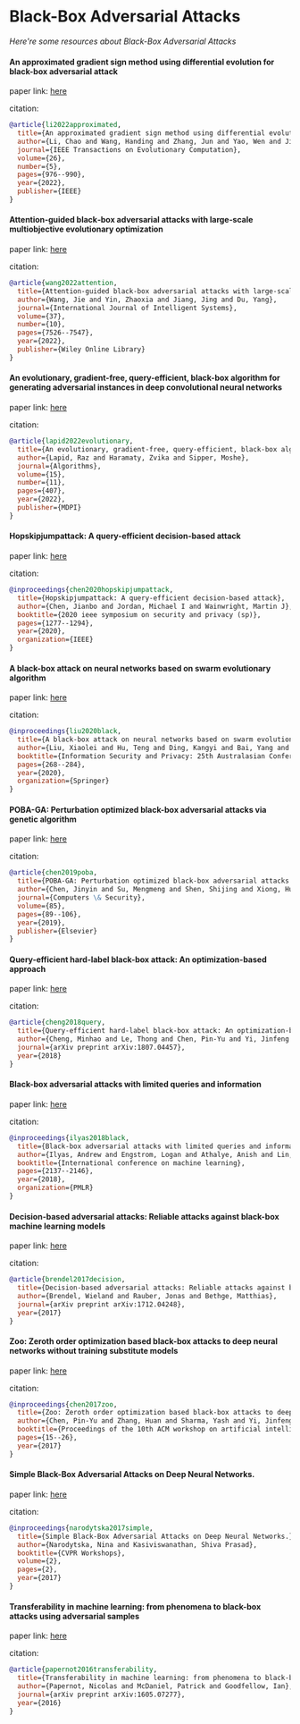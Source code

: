 # Black-Box Adversarial Attacks
*Here're some resources about Black-Box Adversarial Attacks*


#### An approximated gradient sign method using differential evolution for black-box adversarial attack

paper link: [here](https://ieeexplore.ieee.org/abstract/document/9714259)

citation: 
```bibtex
@article{li2022approximated,
  title={An approximated gradient sign method using differential evolution for black-box adversarial attack},
  author={Li, Chao and Wang, Handing and Zhang, Jun and Yao, Wen and Jiang, Tingsong},
  journal={IEEE Transactions on Evolutionary Computation},
  volume={26},
  number={5},
  pages={976--990},
  year={2022},
  publisher={IEEE}
}
```
    

#### Attention‐guided black‐box adversarial attacks with large‐scale multiobjective evolutionary optimization

paper link: [here](https://arxiv.org/pdf/2101.07512)

citation: 
```bibtex
@article{wang2022attention,
  title={Attention-guided black-box adversarial attacks with large-scale multiobjective evolutionary optimization},
  author={Wang, Jie and Yin, Zhaoxia and Jiang, Jing and Du, Yang},
  journal={International Journal of Intelligent Systems},
  volume={37},
  number={10},
  pages={7526--7547},
  year={2022},
  publisher={Wiley Online Library}
}
```
    

#### An evolutionary, gradient-free, query-efficient, black-box algorithm for generating adversarial instances in deep convolutional neural networks

paper link: [here](https://www.mdpi.com/1999-4893/15/11/407/htm)

citation: 
```bibtex
@article{lapid2022evolutionary,
  title={An evolutionary, gradient-free, query-efficient, black-box algorithm for generating adversarial instances in deep convolutional neural networks},
  author={Lapid, Raz and Haramaty, Zvika and Sipper, Moshe},
  journal={Algorithms},
  volume={15},
  number={11},
  pages={407},
  year={2022},
  publisher={MDPI}
}
```
    


#### Hopskipjumpattack: A query-efficient decision-based attack

paper link: [here](https://arxiv.org/pdf/1904.02144)

citation: 
```bibtex
@inproceedings{chen2020hopskipjumpattack,
  title={Hopskipjumpattack: A query-efficient decision-based attack},
  author={Chen, Jianbo and Jordan, Michael I and Wainwright, Martin J},
  booktitle={2020 ieee symposium on security and privacy (sp)},
  pages={1277--1294},
  year={2020},
  organization={IEEE}
}
```
    

#### A black-box attack on neural networks based on swarm evolutionary algorithm

paper link: [here](https://arxiv.org/pdf/1901.09892)

citation: 
```bibtex
@inproceedings{liu2020black,
  title={A black-box attack on neural networks based on swarm evolutionary algorithm},
  author={Liu, Xiaolei and Hu, Teng and Ding, Kangyi and Bai, Yang and Niu, Weina and Lu, Jiazhong},
  booktitle={Information Security and Privacy: 25th Australasian Conference, ACISP 2020, Perth, WA, Australia, November 30--December 2, 2020, Proceedings 25},
  pages={268--284},
  year={2020},
  organization={Springer}
}
```
    
#### POBA-GA: Perturbation optimized black-box adversarial attacks via genetic algorithm

paper link: [here](https://arxiv.org/pdf/1906.03181)

citation: 
```bibtex
@article{chen2019poba,
  title={POBA-GA: Perturbation optimized black-box adversarial attacks via genetic algorithm},
  author={Chen, Jinyin and Su, Mengmeng and Shen, Shijing and Xiong, Hui and Zheng, Haibin},
  journal={Computers \& Security},
  volume={85},
  pages={89--106},
  year={2019},
  publisher={Elsevier}
}
```
    
#### Query-efficient hard-label black-box attack: An optimization-based approach

paper link: [here](https://arxiv.org/pdf/1807.04457.pdf)

citation: 
```bibtex
@article{cheng2018query,
  title={Query-efficient hard-label black-box attack: An optimization-based approach},
  author={Cheng, Minhao and Le, Thong and Chen, Pin-Yu and Yi, Jinfeng and Zhang, Huan and Hsieh, Cho-Jui},
  journal={arXiv preprint arXiv:1807.04457},
  year={2018}
}
```

#### Black-box adversarial attacks with limited queries and information

paper link: [here](http://proceedings.mlr.press/v80/ilyas18a/ilyas18a.pdf)

citation: 
```bibtex
@inproceedings{ilyas2018black,
  title={Black-box adversarial attacks with limited queries and information},
  author={Ilyas, Andrew and Engstrom, Logan and Athalye, Anish and Lin, Jessy},
  booktitle={International conference on machine learning},
  pages={2137--2146},
  year={2018},
  organization={PMLR}
}
```
    
#### Decision-based adversarial attacks: Reliable attacks against black-box machine learning models

paper link: [here](https://arxiv.org/pdf/1712.04248)

citation: 
```bibtex
@article{brendel2017decision,
  title={Decision-based adversarial attacks: Reliable attacks against black-box machine learning models},
  author={Brendel, Wieland and Rauber, Jonas and Bethge, Matthias},
  journal={arXiv preprint arXiv:1712.04248},
  year={2017}
}
```
    
    
#### Zoo: Zeroth order optimization based black-box attacks to deep neural networks without training substitute models

paper link: [here](https://dl.acm.org/doi/pdf/10.1145/3128572.3140448)

citation: 
```bibtex
@inproceedings{chen2017zoo,
  title={Zoo: Zeroth order optimization based black-box attacks to deep neural networks without training substitute models},
  author={Chen, Pin-Yu and Zhang, Huan and Sharma, Yash and Yi, Jinfeng and Hsieh, Cho-Jui},
  booktitle={Proceedings of the 10th ACM workshop on artificial intelligence and security},
  pages={15--26},
  year={2017}
}
```
    

#### Simple Black-Box Adversarial Attacks on Deep Neural Networks.

paper link: [here](https://openaccess.thecvf.com/content_cvpr_2017_workshops/w16/papers/Kasiviswanathan_Simple_Black-Box_Adversarial_CVPR_2017_paper.pdf)

citation: 
```bibtex
@inproceedings{narodytska2017simple,
  title={Simple Black-Box Adversarial Attacks on Deep Neural Networks.},
  author={Narodytska, Nina and Kasiviswanathan, Shiva Prasad},
  booktitle={CVPR Workshops},
  volume={2},
  pages={2},
  year={2017}
}
```
    
#### Transferability in machine learning: from phenomena to black-box attacks using adversarial samples

paper link: [here](https://arxiv.org/pdf/1605.07277)

citation: 
```bibtex
@article{papernot2016transferability,
  title={Transferability in machine learning: from phenomena to black-box attacks using adversarial samples},
  author={Papernot, Nicolas and McDaniel, Patrick and Goodfellow, Ian},
  journal={arXiv preprint arXiv:1605.07277},
  year={2016}
}
```
    